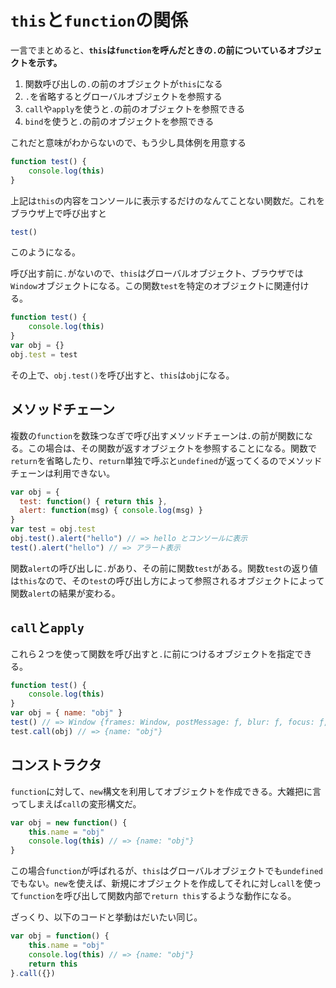 # `this`と`function`の関係

一言でまとめると、**`this`は`function`を呼んだときの`.`の前についているオブジェクトを示す。**

1. 関数呼び出しの`.`の前のオブジェクトが`this`になる
2. `.`を省略するとグローバルオブジェクトを参照する
3. `call`や`apply`を使うと`.`の前のオブジェクトを参照できる
4. `bind`を使うと`.`の前のオブジェクトを参照できる

これだと意味がわからないので、もう少し具体例を用意する

```js
function test() {
    console.log(this)
}
```

上記は`this`の内容をコンソールに表示するだけのなんてことない関数だ。これをブラウザ上で呼び出すと

```js
test()
```

このようになる。

呼び出す前に`.`がないので、`this`はグローバルオブジェクト、ブラウザでは`Window`オブジェクトになる。この関数`test`を特定のオブジェクトに関連付ける。

```js
function test() {
    console.log(this)
}
var obj = {}
obj.test = test
```

その上で、`obj.test()`を呼び出すと、`this`は`obj`になる。

## メソッドチェーン

複数の`function`を数珠つなぎで呼び出すメソッドチェーンは`.`の前が関数になる。この場合は、その関数が返すオブジェクトを参照することになる。関数で`return`を省略したり、`return`単独で呼ぶと`undefined`が返ってくるのでメソッドチェーンは利用できない。

```js
var obj = {
  test: function() { return this },
  alert: function(msg) { console.log(msg) }
}
var test = obj.test
obj.test().alert("hello") // => hello とコンソールに表示
test().alert("hello") // => アラート表示
```

関数`alert`の呼び出しに`.`があり、その前に関数`test`がある。関数`test`の返り値は`this`なので、その`test`の呼び出し方によって参照されるオブジェクトによって関数`alert`の結果が変わる。

## `call`と`apply`

これら２つを使って関数を呼び出すと`.`に前につけるオブジェクトを指定できる。

```js
function test() {
    console.log(this)
}
var obj = { name: "obj" }
test() // => Window {frames: Window, postMessage: ƒ, blur: ƒ, focus: ƒ, close: ƒ, …}
test.call(obj) // => {name: "obj"}
```

## コンストラクタ

`function`に対して、`new`構文を利用してオブジェクトを作成できる。大雑把に言ってしまえば`call`の変形構文だ。

```js
var obj = new function() {
    this.name = "obj"
    console.log(this) // => {name: "obj"}
}
```

この場合`function`が呼ばれるが、`this`はグローバルオブジェクトでも`undefined`でもない。`new`を使えば、新規にオブジェクトを作成してそれに対し`call`を使って`function`を呼び出して関数内部で`return this`するような動作になる。

ざっくり、以下のコードと挙動はだいたい同じ。

```js
var obj = function() {
    this.name = "obj"
    console.log(this) // => {name: "obj"}
    return this
}.call({})
```